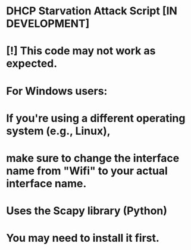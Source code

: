 # DHCP Starvation Attack Script [IN DEVELOPMENT]
# [!] This code may not work as expected.

# For Windows users:
# If you're using a different operating system (e.g., Linux),
# make sure to change the interface name from "Wifi" to your actual interface name.

# Uses the Scapy library (Python)
# You may need to install it first.

